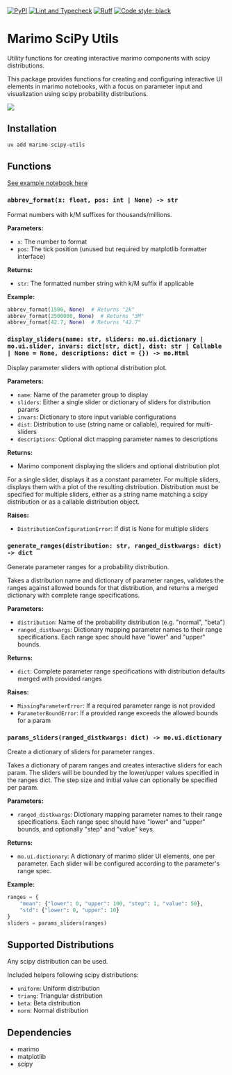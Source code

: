 [![PyPI](https://img.shields.io/pypi/v/marimo-scipy-utils.svg)](https://pypi.org/project/marimo-scipy-utils/)
[![Lint and Typecheck](https://github.com/hbmartin/marimo-scipy-utils/actions/workflows/lint.yml/badge.svg)](https://github.com/hbmartin/marimo-scipy-utils/actions/workflows/lint.yml)
[![Ruff](https://img.shields.io/endpoint?url=https://raw.githubusercontent.com/astral-sh/ruff/main/assets/badge/v2.json)](https://github.com/astral-sh/ruff)
[![Code style: black](https://img.shields.io/badge/🐧️-black-000000.svg)](https://github.com/psf/black)

# Marimo SciPy Utils

Utility functions for creating interactive marimo components with scipy distributions.

This package provides functions for creating and configuring interactive UI elements in marimo notebooks, with a focus on parameter input and visualization using scipy probability distributions.

<img src="media/demo.png" />

## Installation

```bash
uv add marimo-scipy-utils
```

## Functions

[See example notebook here](https://github.com/hbmartin/ai-roi-mcm-npv-marimo/blob/main/ai_roi_mcm_npv.py)

### `abbrev_format(x: float, pos: int | None) -> str`

Format numbers with k/M suffixes for thousands/millions.

**Parameters:**
- `x`: The number to format
- `pos`: The tick position (unused but required by matplotlib formatter interface)

**Returns:**
- `str`: The formatted number string with k/M suffix if applicable

**Example:**
```python
abbrev_format(1500, None)  # Returns "2k"
abbrev_format(2500000, None)  # Returns "3M"
abbrev_format(42.7, None)  # Returns "42.7"
```

### `display_sliders(name: str, sliders: mo.ui.dictionary | mo.ui.slider, invars: dict[str, dict], dist: str | Callable | None = None, descriptions: dict = {}) -> mo.Html`

Display parameter sliders with optional distribution plot.

**Parameters:**
- `name`: Name of the parameter group to display
- `sliders`: Either a single slider or dictionary of sliders for distribution params
- `invars`: Dictionary to store input variable configurations
- `dist`: Distribution to use (string name or callable), required for multi-sliders
- `descriptions`: Optional dict mapping parameter names to descriptions

**Returns:**
- Marimo component displaying the sliders and optional distribution plot

For a single slider, displays it as a constant parameter. For multiple sliders, displays them with a plot of the resulting distribution. Distribution must be specified for multiple sliders, either as a string name matching a scipy distribution or as a callable distribution object.

**Raises:**
- `DistributionConfigurationError`: If dist is None for multiple sliders

### `generate_ranges(distribution: str, ranged_distkwargs: dict) -> dict`

Generate parameter ranges for a probability distribution.

Takes a distribution name and dictionary of parameter ranges, validates the ranges against allowed bounds for that distribution, and returns a merged dictionary with complete range specifications.

**Parameters:**
- `distribution`: Name of the probability distribution (e.g. "normal", "beta")
- `ranged_distkwargs`: Dictionary mapping parameter names to their range specifications. Each range spec should have "lower" and "upper" bounds.

**Returns:**
- `dict`: Complete parameter range specifications with distribution defaults merged with provided ranges

**Raises:**
- `MissingParameterError`: If a required parameter range is not provided
- `ParameterBoundError`: If a provided range exceeds the allowed bounds for a param

### `params_sliders(ranged_distkwargs: dict) -> mo.ui.dictionary`

Create a dictionary of sliders for parameter ranges.

Takes a dictionary of param ranges and creates interactive sliders for each param. The sliders will be bounded by the lower/upper values specified in the ranges dict. The step size and initial value can optionally be specified per param.

**Parameters:**
- `ranged_distkwargs`: Dictionary mapping parameter names to their range specifications. Each range spec should have "lower" and "upper" bounds, and optionally "step" and "value" keys.

**Returns:**
- `mo.ui.dictionary`: A dictionary of marimo slider UI elements, one per parameter. Each slider will be configured according to the parameter's range spec.

**Example:**
```python
ranges = {
    "mean": {"lower": 0, "upper": 100, "step": 1, "value": 50},
    "std": {"lower": 0, "upper": 10}
}
sliders = params_sliders(ranges)
```

## Supported Distributions

Any scipy distribution can be used.

Included helpers following scipy distributions:
- `uniform`: Uniform distribution
- `triang`: Triangular distribution
- `beta`: Beta distribution
- `norm`: Normal distribution

## Dependencies

- marimo
- matplotlib
- scipy

